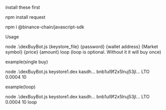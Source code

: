 install these first

npm install request

npm i @binance-chain/javascript-sdk


Usage

node .\dexBuyBot.js {keystore_file} {password} {wallet address} {Market symbol} {price} {amount} loop (loop is optional. Without it it will buy once)

example(single buy)

node .\dexBuyBot.js keystore1.dex kasdh... bnb1ul9f2x5lruj53jl... LTO 0.0004 10

example(loop)

node .\dexBuyBot.js keystore1.dex kasdh... bnb1ul9f2x5lruj53jl... LTO 0.0004 10 loop
